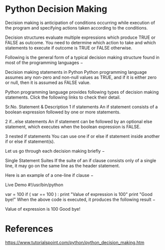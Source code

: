 # Python Decision Making

Decision making is anticipation of conditions occurring while execution of the program and specifying actions taken according to the conditions.

Decision structures evaluate multiple expressions which produce TRUE or FALSE as outcome. You need to determine which action to take and which statements to execute if outcome is TRUE or FALSE otherwise.

Following is the general form of a typical decision making structure found in most of the programming languages −

Decision making statements in Python
Python programming language assumes any non-zero and non-null values as TRUE, and if it is either zero or null, then it is assumed as FALSE value.

Python programming language provides following types of decision making statements. Click the following links to check their detail.

Sr.No.	Statement & Description
1	if statements
An if statement consists of a boolean expression followed by one or more statements.

2	if...else statements
An if statement can be followed by an optional else statement, which executes when the boolean expression is FALSE.

3	nested if statements
You can use one if or else if statement inside another if or else if statement(s).

Let us go through each decision making briefly −

Single Statement Suites
If the suite of an if clause consists only of a single line, it may go on the same line as the header statement.

Here is an example of a one-line if clause −

Live Demo
#!/usr/bin/python

var = 100
if ( var == 100 ) : print "Value of expression is 100"
print "Good bye!"
When the above code is executed, it produces the following result −

Value of expression is 100
Good bye!

# References
https://www.tutorialspoint.com/python/python_decision_making.htm
